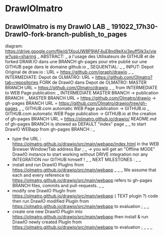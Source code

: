 # DrawIOlmatro
DrawIOlmatro is my DrawIO LAB
_
191022_17h30-DrawIO-fork-branch-publish_to_pages
-
diagram: https://drive.google.com/file/d/1XouUW8P9IAF4uE8nd9eXsi3euff5Ik3x/view?usp=sharing
_
ABSTRACT:
_
a l'usage des Utilisateurs de GITHUB et de forked DRAW.IO dans une BRANCH gh-pages
pour etre publié sur une GITHUB page dans le domaine github.io
_
SEQUENTIAL:
_
_
INPUT:
Depot Original de draw.io :
URL = https://github.com/jgraph/drawio
_
_
INTERMEDIATE:
Depot de OLMATRO: 
URL = https://github.com/Olmatro?tab=repositories
FORK de DrawIO dans Depot de OLMATRO:
MASTER BRANCH
URL = https://github.com/Olmatro/drawio
_
_
from INTERMEDIATE to WEB Page publication:
_
INTERMEDIATE MASTER BRANCH -> publication BRANCH:
_
MASTER BRANCH
URL = https://github.com/Olmatro/drawio
->
gh-pages BRANCH
URL = https://github.com/Olmatro/drawio/tree/gh-pages
_
_
GITHUB.com automatic WEB Page publication -> GITHUB.io
_
GITHUB.com
automatic WEB Page publication 
-> GITHUB.io at the creation of gh-pages BRANCH
URL = https://olmatro.github.io/drawio/
README.md of gh-pages BRANCH is showed as DEFAULT "index" page
_
_
to start DrawIO WEBapp from gh-pages BRANCH :
_
 - type the URL : https://olmatro.github.io/drawio/src/main/webapp/index.html
  in the WEB Browser Window/Tab address Bar ;
_
 -> you will get an "Offline MODE" DrawIO instance to start working without DRIVE integration
   nor any INTEGRATION nor GITHUB himself !
_
_
NEXT MILESTONES :
_
_
 - install and run DrawIO PlugIns from https://olmatro.github.io/drawio/src/main/webapp
_
_
_  We assume that each and every reference to https://olmatro.github.io/drawio/src/main/webapp
  refers to gh-pages BRANCH files, commits and pull-requests.
_
_
 - modify one DrawIO PlugIn from https://olmatro.github.io/drawio/src/main/webapp
  ( TEXT plugin ?) code
  then run DrawIO modified PlugIn from https://olmatro.github.io/drawio/src/main/webapp to evaluation ;
_
_
 - create one new DrawIO PlugIn into https://olmatro.github.io/drawio/src/main/webapp
  then install & run DrawIO newly created PlugIn from https://olmatro.github.io/drawio/src/main/webapp to evaluation ;
_
_
_
